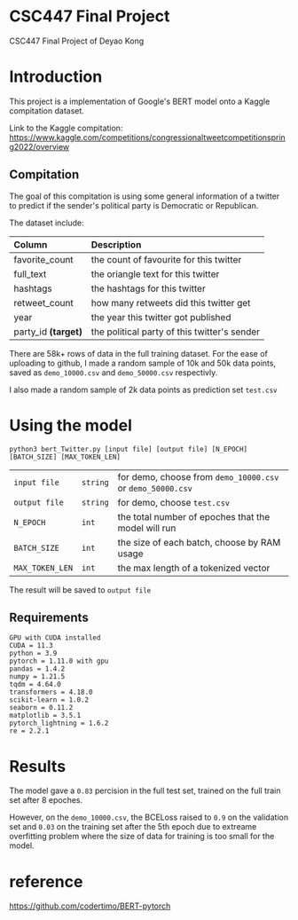 # CSC447 Final Project
 CSC447 Final Project of Deyao Kong

# Introduction
This project is a implementation of Google's BERT model onto a Kaggle compitation dataset.

Link to the Kaggle compitation:
https://www.kaggle.com/competitions/congressionaltweetcompetitionspring2022/overview
## Compitation
The goal of this compitation is using some general information of a twitter to predict if the sender's political party is Democratic or Republican.

The dataset include:

| Column        | Description          | 
| :------------- |:------------- |
| favorite_count  | the count of favourite for this twitter | 
| full_text  | the oriangle text for this twitter      | 
| hashtags | the hashtags for this twitter  | 
| retweet_count | how many retweets did this twitter get |
|year| the year this twitter got published |
|party_id **(target)**| the political party of this twitter's sender |

There are 58k+ rows of data in the full training dataset. For the ease of uploading to github, I made a random sample of 10k and 50k data points, saved as `demo_10000.csv` and `demo_50000.csv` respectivly.

I also made a random sample of 2k data points as prediction set `test.csv`

# Using the model

`python3 bert_Twitter.py [input file] [output file] [N_EPOCH] [BATCH_SIZE] [MAX_TOKEN_LEN]`

||||
| ------ | ------ | ------ |
|`input file`|`string`| for demo, choose from `demo_10000.csv` or `demo_50000.csv`|
|`output file`|`string`| for demo, choose `test.csv`|
|`N_EPOCH`| `int`| the total number of epoches that the model will run|
|`BATCH_SIZE`|`int`| the size of each batch, choose by RAM usage|
|`MAX_TOKEN_LEN`| `int` | the max length of a tokenized vector|

The result will be saved to `output file`

## Requirements
    GPU with CUDA installed
    CUDA = 11.3
    python = 3.9
    pytorch = 1.11.0 with gpu
    pandas = 1.4.2
    numpy = 1.21.5
    tqdm = 4.64.0
    transformers = 4.18.0
    scikit-learn = 1.0.2
    seaborn = 0.11.2
    matplotlib = 3.5.1
    pytorch_lightning = 1.6.2
    re = 2.2.1

# Results
The model gave a `0.83` percision in the full test set, trained on the full train set after 8 epoches.

However, on the `demo_10000.csv`, the BCELoss raised to `0.9` on the validation set and `0.03` on the training set after the 5th epoch due to extreame overfitting problem where the size of data for training is too small for the model.

# reference
https://github.com/codertimo/BERT-pytorch